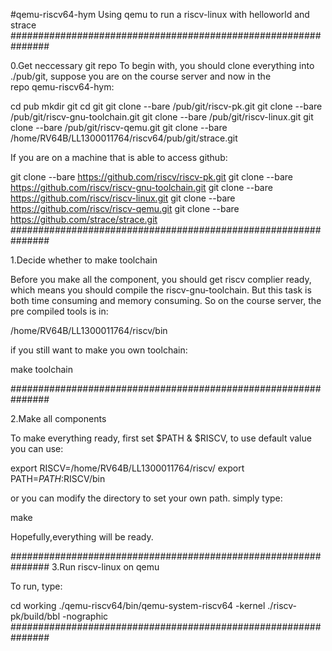 #qemu-riscv64-hym
Using qemu to run a riscv-linux with helloworld and strace
###############################################################

0.Get neccessary git repo
  To begin with, you should clone everything into ./pub/git, 
  suppose you are on the course server and now in the  
  repo qemu-riscv64-hym: 

cd pub
mkdir git
cd git
git clone --bare /pub/git/riscv-pk.git
git clone --bare /pub/git/riscv-gnu-toolchain.git
git clone --bare /pub/git/riscv-linux.git
git clone --bare /pub/git/riscv-qemu.git
git clone --bare /home/RV64B/LL1300011764/riscv64/pub/git/strace.git

If you are on a machine that is able to access github:

git clone --bare https://github.com/riscv/riscv-pk.git
git clone --bare https://github.com/riscv/riscv-gnu-toolchain.git
git clone --bare https://github.com/riscv/riscv-linux.git
git clone --bare https://github.com/riscv/riscv-qemu.git
git clone --bare https://github.com/strace/strace.git
###############################################################

1.Decide whether to make toolchain

Before you make all the component, you should get riscv complier
ready, which means you should compile the riscv-gnu-toolchain.
But this task is both time consuming and memory consuming. So on
the course server, the pre compiled tools is in:

/home/RV64B/LL1300011764/riscv/bin

if you still want to make you own toolchain:

make toolchain

###############################################################

2.Make all components

To make everything ready, first set $PATH & $RISCV, to use default
value you can use:

export RISCV=/home/RV64B/LL1300011764/riscv/
export PATH=$PATH:$RISCV/bin

or you can modify the directory to set your own path.
simply type:

make

Hopefully,everything will be ready.

###############################################################
3.Run riscv-linux on qemu

To run, type:

cd working
./qemu-riscv64/bin/qemu-system-riscv64 -kernel ./riscv-pk/build/bbl -nographic
###############################################################
